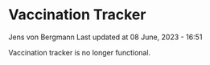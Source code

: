 Vaccination Tracker
================
Jens von Bergmann
Last updated at 08 June, 2023 - 16:51

Vaccination tracker is no longer functional.
